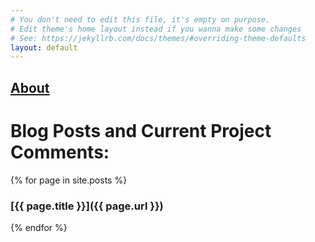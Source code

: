 ```yaml
---
# You don't need to edit this file, it's empty on purpose.
# Edit theme's home layout instead if you wanna make some changes
# See: https://jekyllrb.com/docs/themes/#overriding-theme-defaults
layout: default
---
```


## [About](/about)
# Blog Posts and Current Project Comments:
{% for page in site.posts %}
### [{{ page.title }}]({{ page.url }})
{% endfor %}
